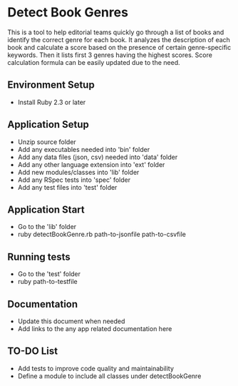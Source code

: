 # Detect Book Genres
This is a tool to help editorial teams quickly go through a list
of books and identify the correct genre for each book. It analyzes 
the description of each book and calculate a score based on the presence 
of certain genre-specific keywords. Then it lists first 3 genres having 
the highest scores. Score calculation formula can be easily updated 
due to the need.

## Environment Setup
* Install Ruby 2.3 or later

## Application Setup
* Unzip source folder
* Add any executables needed into 'bin' folder
* Add any data files (json, csv) needed into 'data' folder
* Add any other language extension into 'ext' folder
* Add new modules/classes into 'lib' folder
* Add any RSpec tests into 'spec' folder
* Add any test files into 'test' folder

## Application Start
* Go to the 'lib' folder
* ruby detectBookGenre.rb path-to-jsonfile path-to-csvfile

## Running tests
* Go to the 'test' folder
* ruby path-to-testfile

## Documentation
* Update this document when needed
* Add links to the any app related documentation here

## TO-DO List
* Add tests to improve code quality and maintainability
* Define a module to include all classes under detectBookGenre
